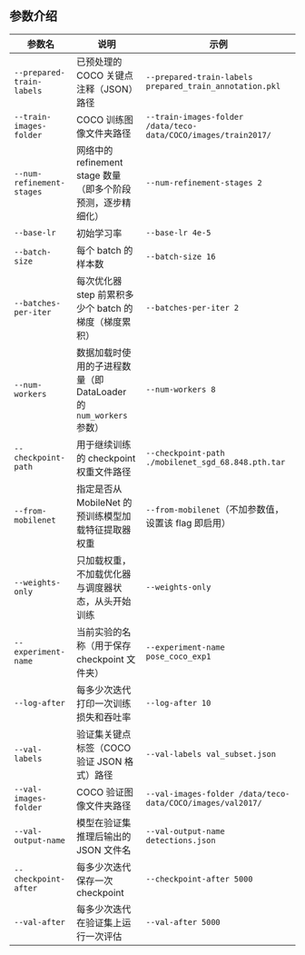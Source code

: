 ## 参数介绍
| 参数名                       | 说明                                             | 示例                                                                                    |
| ------------------------- | ---------------------------------------------- | ------------------------------------------------------------------------------------- |
| `--prepared-train-labels` | 已预处理的 COCO 关键点注释（JSON）路径                       | `--prepared-train-labels prepared_train_annotation.pkl` |
| `--train-images-folder`   | COCO 训练图像文件夹路径                                 | `--train-images-folder  /data/teco-data/COCO/images/train2017/`                                              |
| `--num-refinement-stages` | 网络中的 refinement stage 数量（即多个阶段预测，逐步精细化）        | `--num-refinement-stages 2`                                                           |
| `--base-lr`               | 初始学习率                                          | `--base-lr 4e-5`                                                                      |
| `--batch-size`            | 每个 batch 的样本数                                  | `--batch-size 16`                                                                     |
| `--batches-per-iter`      | 每次优化器 step 前累积多少个 batch 的梯度（梯度累积）              | `--batches-per-iter 2`                                                                |
| `--num-workers`           | 数据加载时使用的子进程数量（即 DataLoader 的 `num_workers` 参数） | `--num-workers 8`                                                                     |
| `--checkpoint-path`       | 用于继续训练的 checkpoint 权重文件路径                      | `--checkpoint-path ./mobilenet_sgd_68.848.pth.tar`                           |
| `--from-mobilenet`        | 指定是否从 MobileNet 的预训练模型加载特征提取器权重                | `--from-mobilenet`（不加参数值，设置该 flag 即启用）                                                |
| `--weights-only`          | 只加载权重，不加载优化器与调度器状态，从头开始训练                      | `--weights-only`                                                                      |
| `--experiment-name`       | 当前实验的名称（用于保存 checkpoint 文件夹）                   | `--experiment-name pose_coco_exp1`                                                    |
| `--log-after`             | 每多少次迭代打印一次训练损失和吞吐率                             | `--log-after 10`                                                                      |
| `--val-labels`            | 验证集关键点标签（COCO 验证 JSON 格式）路径                    | `--val-labels val_subset.json`                       |
| `--val-images-folder`     | COCO 验证图像文件夹路径                                 | `--val-images-folder /data/teco-data/COCO/images/val2017/`                                                  |
| `--val-output-name`       | 模型在验证集推理后输出的 JSON 文件名                          | `--val-output-name detections.json`                                                   |
| `--checkpoint-after`      | 每多少次迭代保存一次 checkpoint                          | `--checkpoint-after 5000`                                                             |
| `--val-after`             | 每多少次迭代在验证集上运行一次评估                              | `--val-after 5000`                                                                    |

